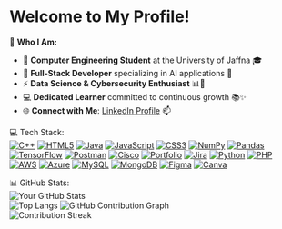 # Welcome to My Profile!

🌟 **Who I Am:**  
- 🔭 **Computer Engineering Student** at the University of Jaffna 🎓  
- 🌱 **Full-Stack Developer** specializing in AI applications 🤖  
- ⚡ **Data Science & Cybersecurity Enthusiast** 📊🔐  
- 💻 **Dedicated Learner** committed to continuous growth 📚✨  
- 🌐 **Connect with Me**: [LinkedIn Profile]((https://www.linkedin.com/in/mayrariniy-charles-jeyakumar-a96860269/)) 📫  


💻 Tech Stack:  
[![C++](https://img.shields.io/badge/-C++-00599C?style=flat-square&logo=c%2B%2B&logoColor=white)](https://en.wikipedia.org/wiki/C%2B%2B) 
[![HTML5](https://img.shields.io/badge/-HTML5-E34F26?style=flat-square&logo=html5&logoColor=white)](https://en.wikipedia.org/wiki/HTML5) 
[![Java](https://img.shields.io/badge/-Java-007396?style=flat-square&logo=java&logoColor=white)](https://en.wikipedia.org/wiki/Java_(programming_language)) 
[![JavaScript](https://img.shields.io/badge/-JavaScript-F7DF1E?style=flat-square&logo=javascript&logoColor=black)](https://en.wikipedia.org/wiki/JavaScript) 
[![CSS3](https://img.shields.io/badge/-CSS3-1572B6?style=flat-square&logo=css3&logoColor=white)](https://en.wikipedia.org/wiki/CSS) 
[![NumPy](https://img.shields.io/badge/-NumPy-013243?style=flat-square&logo=numpy&logoColor=white)](https://numpy.org) 
[![Pandas](https://img.shields.io/badge/-Pandas-150458?style=flat-square&logo=pandas&logoColor=white)](https://pandas.pydata.org) 
[![TensorFlow](https://img.shields.io/badge/-TensorFlow-FF6F20?style=flat-square&logo=tensorflow&logoColor=white)](https://www.tensorflow.org) 
[![Postman](https://img.shields.io/badge/-Postman-FF6C37?style=flat-square&logo=postman&logoColor=white)](https://www.postman.com) 
[![Cisco](https://img.shields.io/badge/-Cisco-1BA0E3?style=flat-square&logo=cisco&logoColor=white)](https://www.cisco.com) 
[![Portfolio](https://img.shields.io/badge/-Portfolio-000000?style=flat-square&logo=github&logoColor=white)](https://yourportfolio.com) 
[![Jira](https://img.shields.io/badge/-Jira-0052CC?style=flat-square&logo=jira&logoColor=white)](https://www.atlassian.com/software/jira)
[![Python](https://img.shields.io/badge/-Python-3776AB?style=flat-square&logo=python&logoColor=white)](https://en.wikipedia.org/wiki/Python_(programming_language)) 
[![PHP](https://img.shields.io/badge/-PHP-777BB4?style=flat-square&logo=php&logoColor=white)](https://en.wikipedia.org/wiki/PHP) 
[![AWS](https://img.shields.io/badge/-AWS-232F3E?style=flat-square&logo=amazon-aws&logoColor=white)](https://en.wikipedia.org/wiki/Amazon_Web_Services) 
[![Azure](https://img.shields.io/badge/-Azure-0089D6?style=flat-square&logo=microsoft-azure&logoColor=white)](https://en.wikipedia.org/wiki/Microsoft_Azure) 
[![MySQL](https://img.shields.io/badge/-MySQL-4479A1?style=flat-square&logo=mysql&logoColor=white)](https://en.wikipedia.org/wiki/MySQL) 
[![MongoDB](https://img.shields.io/badge/-MongoDB-47A248?style=flat-square&logo=mongodb&logoColor=white)](https://en.wikipedia.org/wiki/MongoDB) 
[![Figma](https://img.shields.io/badge/-Figma-F24E1E?style=flat-square&logo=figma&logoColor=white)](https://en.wikipedia.org/wiki/Figma) 
[![Canva](https://img.shields.io/badge/-Canva-00C4CC?style=flat-square&logo=canva&logoColor=white)](https://www.canva.com) 


📊 GitHub Stats:  
![Your GitHub Stats](https://github-readme-stats.vercel.app/api?username=Mayrariniy26&show_icons=true&hide_border=true&count_private=true&theme=radical)  
![Top Langs](https://github-readme-stats.vercel.app/api/top-langs/?username=Mayrariniy26&layout=compact&theme=radical)
![GitHub Contribution Graph](https://github-readme-stats.vercel.app/api/gists?username=Mayrariniy26&show_icons=true&hide_border=true&theme=radical)  
![Contribution Streak](https://github-readme-streak-stats.herokuapp.com/?user=Mayrariniy26&theme=radical)  
